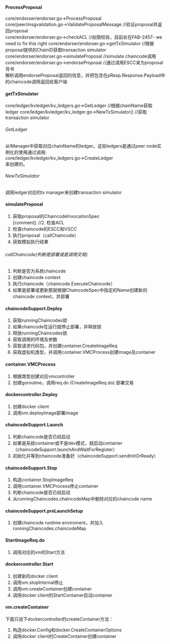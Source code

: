 #### ProcessProposal     
core/endorser/endorser.go->ProcessProposal     
core/peer/msgvalidation.go->ValidateProposalMessage  //验证proposal并返回proposal      
core/endorser/endorser.go->checkACL                  //权限校验，目前处在FAB-2457- we need to fix this right
core/endorser/endorser.go->getTxSimulator            //根据proposal提供的ChainID获取transaction simulator     
core/endorser/endorser.go->simulateProposal          //simulate chaincode调用      
core/endorser/endorser.go->endorseProposal           //通过调用ESCC来为proposal背书      
解析调用endorseProposal返回的信息，并把包含在pResp.Response.Payload中的chaincode调用返回给客户端


#### getTxSimulator     
core/ledger/kvledger/kv_ledgers.go->GetLedger        //根据chainName获取ledger
core/ledger/kvledger/kv_ledger.go->NewTxSimulator()  //获取transaction simulator

###### GetLedger      
从lManager中获取对应chainName的ledger。这些ledgers是通过peer node实例化的使用通过调用:    
core/ledger/kvledger/kv_ledgers.go->CreateLedger     
来创建的。


###### NewTxSimulator    
调用ledger对应的tx manager来创建transaction simulator

#### simulateProposal    
1. 获取proposal的ChaincodeInvocationSpec     
[comment]: //2. 检查ACL    
3. 检查chaincode的ESCC和VSCC    
4. 执行proposal（callChaincode）    
5. 获取模拟执行结果    

###### callChaincode(判断是部署或是调用交易)    
1. 判断是否为系统chaincode     
2. 创建chaincode context     
3. 执行chaincode（chaincode.ExecuteChaincode）     
4. 如果是部署或更新那就根据ChaincodeSpec中指定的Name创建新的chaincode context，并部署

#### chaincodeSupport.Deploy    
1. 获取runningChaincodes锁      
2. 如果chaincode在运行就停止部署，并释放锁    
3. 释放runningChaincodes锁      
4. 获取调用的环境及参数    
5. 获取请求代码包，并创建container.CreateImageReq    
6. 获取虚拟机类型，并调用container.VMCProcess创建image及container     

#### container.VMCProcess    
1. 根据类型创建对应vmcontroller    
2. 创建goroutine，调用req.do  (CreateImageReq.do) 部署交易    

#### dockercontroller.Deploy      
1. 创建docker client    
2. 调用vm.deployImage部署image    

#### chaincodeSupport.Launch    
1. 判断chaincode是否已经启动     
2. 如果是系统container或不是dev模式，就启动container（chaincodeSupport.launchAndWaitForRegister）     
3. 初始化并等到chaincode准备好（chaincodeSupport.sendInitOrReady）     

#### chaincodeSupport.Stop     
1. 构造container.StopImageReq     
3. 调用container.VMCProcess停止container      
2. 判断chaincode是否已经启动     
3. 从runningChaincodes.chaincodeMap中删除对应的chaincode name     



#### chaincodeSupport.preLaunchSetup
1. 创建chaincode runtime enviroment，并加入runningChaincodes.chaincodeMap     

#### StartImageReq.do     
1. 调用对应的vm的Start方法     

#### dockercontroller.Start     
1. 创建新的docker client    
2. 调用vm.stopInternal停止
3. 调用vm.createContainer创建container     
4. 调用docker client的StartContainer启动container     

#### vm.createContainer     
下面只说下dockercontroller的createContainer方法：    
1. 构造docker.Config和docker.CreateContainerOptions    
2. 调用docker client的CreateContainer创建container     
